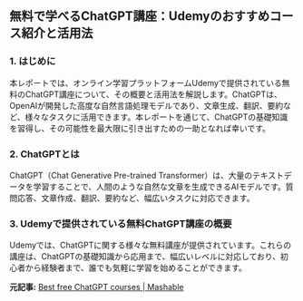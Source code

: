 ## 無料で学べるChatGPT講座：Udemyのおすすめコース紹介と活用法

### 1. はじめに

本レポートでは、オンライン学習プラットフォームUdemyで提供されている無料のChatGPT講座について、その概要と活用法を解説します。ChatGPTは、OpenAIが開発した高度な自然言語処理モデルであり、文章生成、翻訳、要約など、様々なタスクに活用できます。本レポートを通じて、ChatGPTの基礎知識を習得し、その可能性を最大限に引き出すための一助となれば幸いです。

### 2. ChatGPTとは

ChatGPT（Chat Generative Pre-trained Transformer）は、大量のテキストデータを学習することで、人間のような自然な文章を生成できるAIモデルです。質問応答、文章作成、翻訳、要約など、幅広いタスクに対応できます。

### 3. Udemyで提供されている無料ChatGPT講座の概要

Udemyでは、ChatGPTに関する様々な無料講座が提供されています。これらの講座は、ChatGPTの基礎知識から応用まで、幅広いレベルに対応しており、初心者から経験者まで、誰でも気軽に学習を始めることができます。


**元記事:** [Best free ChatGPT courses | Mashable](https://mashable.com/article/free-chatgpt-courses-feb-2025)